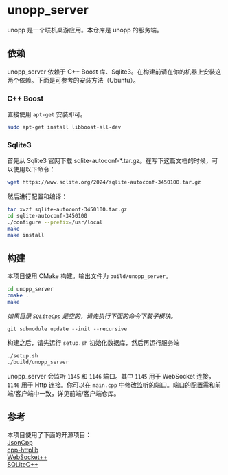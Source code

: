 # unopp_server
unopp 是一个联机桌游应用。本仓库是 unopp 的服务端。

## 依赖
unopp_server 依赖于 C++ Boost 库、Sqlite3。在构建前请在你的机器上安装这两个依赖。下面是可参考的安装方法（Ubuntu）。

### C++ Boost
直接使用 `apt-get` 安装即可。
```sh
sudo apt-get install libboost-all-dev
```

### Sqlite3
首先从 Sqlite3 官网下载 sqlite-autoconf-*.tar.gz。在写下这篇文档的时候，可以使用以下命令：
```sh
wget https://www.sqlite.org/2024/sqlite-autoconf-3450100.tar.gz
```
然后进行配置和编译：
```sh
tar xvzf sqlite-autoconf-3450100.tar.gz
cd sqlite-autoconf-3450100
./configure --prefix=/usr/local
make
make install
```

## 构建
本项目使用 CMake 构建。输出文件为 `build/unopp_server`。
```sh
cd unopp_server
cmake .
make
```

*如果目录 `SQLiteCpp` 是空的，请先执行下面的命令下载子模块。*
```
git submodule update --init --recursive
```

构建之后，请先运行 `setup.sh` 初始化数据库，然后再运行服务端
```sh
./setup.sh
./build/unopp_server
```

unopp_server 会监听 `1145` 和 `1146` 端口。其中 `1145` 用于 WebSocket 连接，`1146` 用于 Http 连接。你可以在 `main.cpp` 中修改监听的端口。端口的配置需和前端/客户端中一致，详见前端/客户端仓库。

## 参考
本项目使用了下面的开源项目：  
[JsonCpp](https://github.com/open-source-parsers/jsoncpp)  
[cpp-httplib](https://github.com/yhirose/cpp-httplib)  
[WebSocket++](https://github.com/zaphoyd/websocketpp)  
[SQLiteC++](https://github.com/SRombauts/SQLiteCpp)  